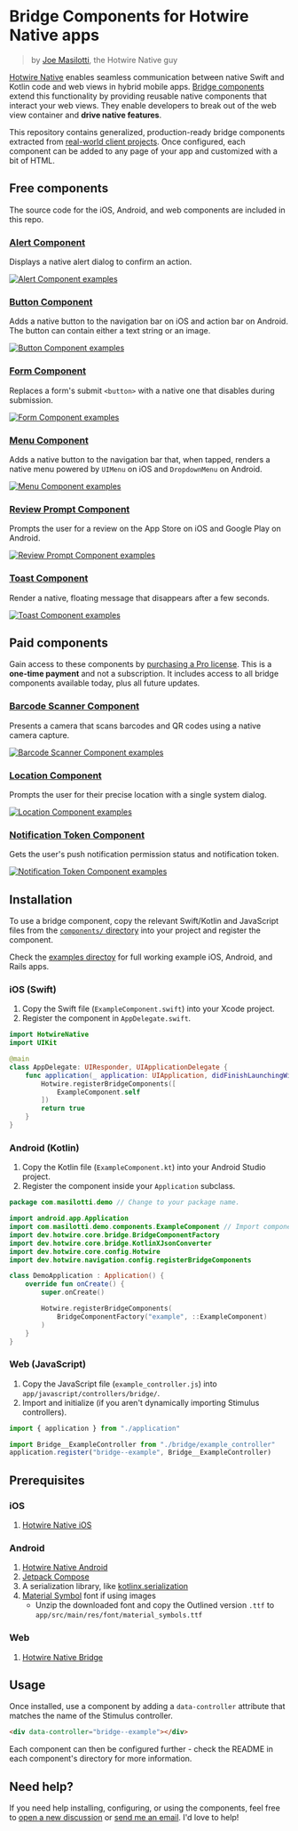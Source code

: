 # Bridge Components for Hotwire Native apps

> by [Joe Masilotti](https://masilotti.com), the Hotwire Native guy

[Hotwire Native](https://native.hotwired.dev) enables seamless communication between native Swift and Kotlin code and web views in hybrid mobile apps. [Bridge components](https://native.hotwired.dev/overview/bridge-components) extend this functionality by providing reusable native components that interact your web views. They enable developers to break out of the web view container and **drive native features**.

This repository contains generalized, production-ready bridge components extracted from [real-world client projects](https://masilotti.com/services/). Once configured, each component can be added to any page of your app and customized with a bit of HTML.

## Free components

The source code for the iOS, Android, and web components are included in this repo.

### [Alert Component](components/alert/)

Displays a native alert dialog to confirm an action.

[![Alert Component examples](resources/screenshots/alert.png)](components/alert/)

### [Button Component](components/button/)

Adds a native button to the navigation bar on iOS and action bar on Android. The button can contain either a text string or an image.

[![Button Component examples](resources/screenshots/button.png)](components/button/)

### [Form Component](components/form/)

Replaces a form's submit `<button>` with a native one that disables during submission.

[![Form Component examples](resources/screenshots/form.png)](components/form/)

### [Menu Component](components/menu/)

Adds a native button to the navigation bar that, when tapped, renders a native menu powered by `UIMenu` on iOS and `DropdownMenu` on Android.

[![Menu Component examples](resources/screenshots/menu.png)](components/menu/)

### [Review Prompt Component](components/review-prompt/)

Prompts the user for a review on the App Store on iOS and Google Play on Android.

[![Review Prompt Component examples](resources/screenshots/review-prompt.png)](components/review-prompt/)

### [Toast Component](components/toast/)

Render a native, floating message that disappears after a few seconds.

[![Toast Component examples](resources/screenshots/toast.png)](components/toast/)

## Paid components

Gain access to these components by [purchasing a Pro license](https://buy.stripe.com/fZeaF6bn9b9d4Pm14b). This is a **one-time payment** and not a subscription. It includes access to all bridge components available today, plus all future updates.

### [Barcode Scanner Component](components/barcode-scanner/)

Presents a camera that scans barcodes and QR codes using a native camera capture.

[![Barcode Scanner Component examples](resources/screenshots/barcode-scanner.png)](components/barcode-scanner/)

### [Location Component](components/location/)

Prompts the user for their precise location with a single system dialog.

[![Location Component examples](resources/screenshots/location.png)](components/location/)

### [Notification Token Component](components/notification-token/)

Gets the user's push notification permission status and notification token.

[![Notification Token Component examples](resources/screenshots/notification-token.png)](components/notification-token/)

## Installation

To use a bridge component, copy the relevant Swift/Kotlin and JavaScript files from the [`components/` directory](components/) into your project and register the component.

Check the [examples directoy](examples/) for full working example iOS, Android, and Rails apps.

### iOS (Swift)

1. Copy the Swift file (`ExampleComponent.swift`) into your Xcode project.
1. Register the component in `AppDelegate.swift`.

```swift
import HotwireNative
import UIKit

@main
class AppDelegate: UIResponder, UIApplicationDelegate {
    func application(_ application: UIApplication, didFinishLaunchingWithOptions launchOptions: [UIApplication.LaunchOptionsKey: Any]?) -> Bool {
        Hotwire.registerBridgeComponents([
            ExampleComponent.self
        ])
        return true
    }
}
```

### Android (Kotlin)

1. Copy the Kotlin file (`ExampleComponent.kt`) into your Android Studio project.
1. Register the component inside your `Application` subclass.

```kotlin
package com.masilotti.demo // Change to your package name.

import android.app.Application
import com.masilotti.demo.components.ExampleComponent // Import component here.
import dev.hotwire.core.bridge.BridgeComponentFactory
import dev.hotwire.core.bridge.KotlinXJsonConverter
import dev.hotwire.core.config.Hotwire
import dev.hotwire.navigation.config.registerBridgeComponents

class DemoApplication : Application() {
    override fun onCreate() {
        super.onCreate()

        Hotwire.registerBridgeComponents(
            BridgeComponentFactory("example", ::ExampleComponent)
        )
    }
}
```

### Web (JavaScript)

1. Copy the JavaScript file (`example_controller.js`) into `app/javascript/controllers/bridge/`.
1. Import and initialize (if you aren't dynamically importing Stimulus controllers).

```javascript
import { application } from "./application"

import Bridge__ExampleController from "./bridge/example_controller"
application.register("bridge--example", Bridge__ExampleController)
```

## Prerequisites 

### iOS

1. [Hotwire Native iOS](https://native.hotwired.dev/ios/getting-started)

### Android

1. [Hotwire Native Android](https://native.hotwired.dev/android/getting-started)
1. [Jetpack Compose](https://developer.android.com/develop/ui/compose/setup)
1. A serialization library, like [kotlinx.serialization](https://github.com/Kotlin/kotlinx.serialization?tab=readme-ov-file#setup)
1. [Material Symbol](https://fonts.google.com/icons) font if using images
    * Unzip the downloaded font and copy the Outlined version `.ttf` to `app/src/main/res/font/material_symbols.ttf`

### Web

1. [Hotwire Native Bridge](https://native.hotwired.dev/reference/bridge-installation)

## Usage

Once installed, use a component by adding a `data-controller` attribute that matches the name of the Stimulus controller.

```html
<div data-controller="bridge--example"></div>
```

Each component can then be configured further - check the README in each component's directory for more information.

## Need help?

If you need help installing, configuring, or using the components, feel free to [open a new discussion](https://github.com/joemasilotti/bridge-components/discussions/new?category=q-a) or [send me an email](mailto:joe@masilotti.com). I'd love to help!

